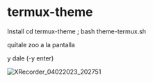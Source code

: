 # termux-theme

Install cd termux-theme ; bash theme-termux.sh

quítale zoo a la pantalla 

y dale (-y enter)

![XRecorder_04022023_202751](https://user-images.githubusercontent.com/94316140/216786092-74ec88da-f017-42aa-a2d3-6d0fe65b30fb.jpg)

